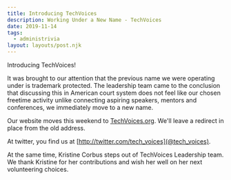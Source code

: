 ```yaml
---
title: Introducing TechVoices
description: Working Under a New Name - TechVoices
date: 2019-11-14
tags:
  - administrivia
layout: layouts/post.njk
---
```

Introducing TechVoices!

It was brought to our attention that the previous name we were operating under is trademark protected. The leadership team came to the conclusion that discussing this in American court system does not feel like our chosen freetime activity unlike connecting aspiring speakers, mentors and conferences, we immediately move to a new name.

Our website moves this weekend to [TechVoices.org](TechVoices.org). We'll leave a redirect in place from the old address.

At twitter, you find us at [http://twitter.com/tech_voices](@tech_voices).

At the same time, Kristine Corbus steps out of TechVoices Leadership team. We thank Kristine for her contributions and wish her well on her next volunteering choices.

